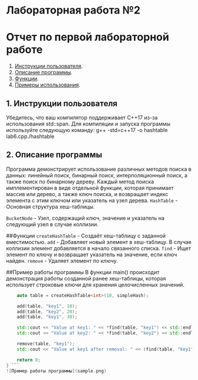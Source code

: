 # Лабораторная работа №2
# Отчет по первой лабораторной работе

1. [Инструкции пользователя](#1-инструкции-пользователя).
2. [Описание программы](#2-описание-программы).
3. [Функции](#3-функции-поиска).
4. [Примеры использования](#4-пример-использования).

## 1. Инструкции пользователя
Убедитесь, что ваш компилятор поддерживает C++17 из-за использования std::span.
Для компиляции и запуска программы используйте следующую команду:
g++ -std=c++17 -o hashtable lab6.cpp./hashtable


## 2. Описание программы
Программа демонстрирует использование различных методов поиска в данных: линейный поиск, бинарный поиск, интерполяционный поиск, а также поиск по бинарному дереву. Каждый метод поиска имплементирован в виде отдельной функции, которая принимает массив или дерево, а также ключ поиска, и возвращает индекс элемента с этим ключом или указатель на узел дерева.
`HashTable` - Основная структура хеш-таблицы.

`BucketNode` - Узел, содержащий ключ, значение и указатель на следующий узел в случае коллизии.

##Функции 
`createHashTable` - Создаёт хеш-таблицу с заданной вместимостью.
`add` - Добавляет новый элемент в хеш-таблицу. В случае коллизии элемент добавляется в начало связанного списка.
`find` - Ищет элемент по ключу и возвращает указатель на значение, если ключ найден.
`remove` - Удаляет элемент по ключу.


##Пример работы программы
В функции main()  происходит демонстрация работы созданной ранее хеш-таблицы, которая использует строковые ключи для хранения целочисленных значений. 

```cpp int main() {
    auto table = createHashTable<int>(10, simpleHash);

    add(table, "key1", 10);
    add(table, "key2", 20);
    add(table, "key1", 30);

    std::cout << "Value at key1: " << *find(table, "key1") << std::endl;  // Output: 30
    std::cout << "Value at key2: " << *find(table, "key2") << std::endl;  // Output: 20

    remove(table, "key1");
    std::cout << "Value at key1 after removal: " << (find(table, "key1") ? std::to_string(*find(table, "key1")) : "not found") << std::endl;  // Output: not found

    return 0;
} ```
![Пример работы программы](sample.png)